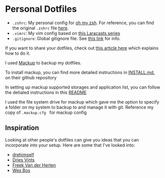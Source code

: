 # Personal Dotfiles


- `.zshrc`: My personal config for [oh my zsh](https://github.com/ohmyzsh/ohmyzsh). For reference, you can find the original `.zshrc` file [here](https://github.com/ohmyzsh/ohmyzsh/blob/master/templates/zshrc.zsh-template).
- `.vimrc`: My vim config based on [this Laracasts series](https://laracasts.com/series/vim-mastery)
- `.gitignore`: Global gitignore file. See [this link](https://sebastiandedeyne.com/setting-up-a-global-gitignore-file/) for info.


If you want to share your dotfiles, check out [this article here](https://opensource.com/article/19/3/move-your-dotfiles-version-control) which explains how to do it.

I used [Mackup](https://github.com/lra/mackup) to backup my dotfiles.

To install mackup, you can find more detailed instructions in [INSTALL.md.](https://github.com/lra/mackup/blob/master/INSTALL.md) on their github repository 

In setting up mackup supported storages and application list, you can follow the detialed instructions in this [README](https://github.com/lra/mackup/blob/master/doc/README.md)

I used the file system drive for mackup which gave me the option to specify a folder on my system to backup to and manage it with git. Reference my copy of ``.mackup.cfg ``
for mackup config 

## Inspiration

Looking at other people's dotfiles can give you ideas that you can incorporate into your setup. Here are some that I've looked into:

- [drehimself](https://github.com/drehimself/dotfiles)
- [Dries Vints](https://github.com/driesvints/dotfiles)
- [Freek Van der Herten](https://github.com/freekmurze/dotfiles)
- [Wes Bos](https://github.com/wesbos/dotfiles)
